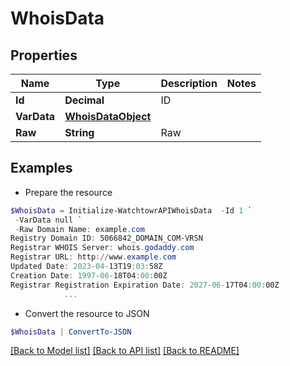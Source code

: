 # WhoisData
## Properties

Name | Type | Description | Notes
------------ | ------------- | ------------- | -------------
**Id** | **Decimal** | ID | 
**VarData** | [**WhoisDataObject**](WhoisDataObject.md) |  | 
**Raw** | **String** | Raw | 

## Examples

- Prepare the resource
```powershell
$WhoisData = Initialize-WatchtowrAPIWhoisData  -Id 1 `
 -VarData null `
 -Raw Domain Name: example.com
Registry Domain ID: 5066842_DOMAIN_COM-VRSN
Registrar WHOIS Server: whois.godaddy.com
Registrar URL: http://www.example.com
Updated Date: 2023-04-13T19:03:58Z
Creation Date: 1997-06-18T04:00:00Z
Registrar Registration Expiration Date: 2027-06-17T04:00:00Z
            ...
```

- Convert the resource to JSON
```powershell
$WhoisData | ConvertTo-JSON
```

[[Back to Model list]](../README.md#documentation-for-models) [[Back to API list]](../README.md#documentation-for-api-endpoints) [[Back to README]](../README.md)

